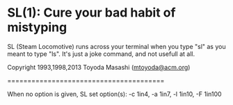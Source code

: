 SL(1): Cure your bad habit of mistyping
=======================================

SL (Steam Locomotive) runs across your terminal when you type "sl" as
you meant to type "ls". It's just a joke command, and not usefull at
all.

Copyright 1993,1998,2013 Toyoda Masashi (mtoyoda@acm.org)

=======================================

When no option is given, SL set option(s):
-c 1in4,
-a 1in7,
-l 1in10,
-F 1in100
